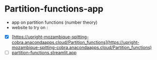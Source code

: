 # Partition-functions-app
- app on partition functions (number theory)  
- website to try on :
- [x] [https://upright-mozambique-spitting-cobra.anacondaapps.cloud/Partition_functions](https://upright-mozambique-spitting-cobra.anacondaapps.cloud/Partition_functions)
- [ ] [partition-functions.streamlit.app](https://partition-functions.streamlit.app/)
